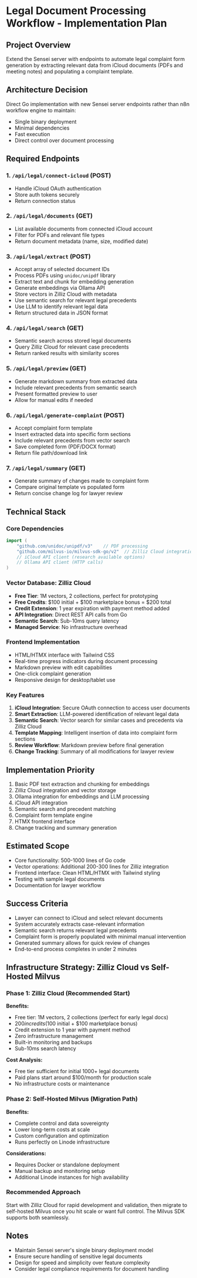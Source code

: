 # Legal Document Processing Workflow - Implementation Plan

## Project Overview
Extend the Sensei server with endpoints to automate legal complaint form generation by extracting relevant data from iCloud documents (PDFs and meeting notes) and populating a complaint template.

## Architecture Decision
Direct Go implementation with new Sensei server endpoints rather than n8n workflow engine to maintain:
- Single binary deployment
- Minimal dependencies 
- Fast execution
- Direct control over document processing

## Required Endpoints

### 1. `/api/legal/connect-icloud` (POST)
- Handle iCloud OAuth authentication
- Store auth tokens securely
- Return connection status

### 2. `/api/legal/documents` (GET)
- List available documents from connected iCloud account
- Filter for PDFs and relevant file types
- Return document metadata (name, size, modified date)

### 3. `/api/legal/extract` (POST)
- Accept array of selected document IDs
- Process PDFs using `unidoc/unipdf` library
- Extract text and chunk for embedding generation
- Generate embeddings via Ollama API
- Store vectors in Zilliz Cloud with metadata
- Use semantic search for relevant legal precedents
- Use LLM to identify relevant legal data
- Return structured data in JSON format

### 4. `/api/legal/search` (GET)
- Semantic search across stored legal documents
- Query Zilliz Cloud for relevant case precedents
- Return ranked results with similarity scores

### 5. `/api/legal/preview` (GET)
- Generate markdown summary from extracted data
- Include relevant precedents from semantic search
- Present formatted preview to user
- Allow for manual edits if needed

### 6. `/api/legal/generate-complaint` (POST)
- Accept complaint form template
- Insert extracted data into specific form sections
- Include relevant precedents from vector search
- Save completed form (PDF/DOCX format)
- Return file path/download link

### 7. `/api/legal/summary` (GET)
- Generate summary of changes made to complaint form
- Compare original template vs populated form
- Return concise change log for lawyer review

## Technical Stack

### Core Dependencies
```go
import (
    "github.com/unidoc/unipdf/v3"    // PDF processing
    "github.com/milvus-io/milvus-sdk-go/v2"  // Zilliz Cloud integration
    // iCloud API client (research available options)
    // Ollama API client (HTTP calls)
)
```

### Vector Database: Zilliz Cloud
- **Free Tier**: 1M vectors, 2 collections, perfect for prototyping
- **Free Credits**: $100 initial + $100 marketplace bonus = $200 total
- **Credit Extension**: 1 year expiration with payment method added
- **API Integration**: Direct REST API calls from Go
- **Semantic Search**: Sub-10ms query latency
- **Managed Service**: No infrastructure overhead

### Frontend Implementation
- HTML/HTMX interface with Tailwind CSS
- Real-time progress indicators during document processing
- Markdown preview with edit capabilities
- One-click complaint generation
- Responsive design for desktop/tablet use

### Key Features
1. **iCloud Integration**: Secure OAuth connection to access user documents
2. **Smart Extraction**: LLM-powered identification of relevant legal data
3. **Semantic Search**: Vector search for similar cases and precedents via Zilliz Cloud
4. **Template Mapping**: Intelligent insertion of data into complaint form sections
5. **Review Workflow**: Markdown preview before final generation
6. **Change Tracking**: Summary of all modifications for lawyer review

## Implementation Priority
1. Basic PDF text extraction and chunking for embeddings
2. Zilliz Cloud integration and vector storage
3. Ollama integration for embeddings and LLM processing
4. iCloud API integration
5. Semantic search and precedent matching
6. Complaint form template engine
7. HTMX frontend interface
8. Change tracking and summary generation

## Estimated Scope
- Core functionality: 500-1000 lines of Go code
- Vector operations: Additional 200-300 lines for Zilliz integration
- Frontend interface: Clean HTML/HTMX with Tailwind styling
- Testing with sample legal documents
- Documentation for lawyer workflow

## Success Criteria
- Lawyer can connect to iCloud and select relevant documents
- System accurately extracts case-relevant information
- Semantic search returns relevant legal precedents
- Complaint form is properly populated with minimal manual intervention
- Generated summary allows for quick review of changes
- End-to-end process completes in under 2 minutes

## Infrastructure Strategy: Zilliz Cloud vs Self-Hosted Milvus

### Phase 1: Zilliz Cloud (Recommended Start)
**Benefits:**
- Free tier: 1M vectors, 2 collections (perfect for early legal docs)
- $200 in credits ($100 initial + $100 marketplace bonus)
- Credit extension to 1 year with payment method
- Zero infrastructure management
- Built-in monitoring and backups
- Sub-10ms search latency

**Cost Analysis:**
- Free tier sufficient for initial 1000+ legal documents
- Paid plans start around $100/month for production scale
- No infrastructure costs or maintenance

### Phase 2: Self-Hosted Milvus (Migration Path)
**Benefits:**
- Complete control and data sovereignty
- Lower long-term costs at scale
- Custom configuration and optimization
- Runs perfectly on Linode infrastructure

**Considerations:**
- Requires Docker or standalone deployment
- Manual backup and monitoring setup
- Additional Linode instances for high availability

### Recommended Approach
Start with Zilliz Cloud for rapid development and validation, then migrate to self-hosted Milvus once you hit scale or want full control. The Milvus SDK supports both seamlessly.

## Notes
- Maintain Sensei server's single binary deployment model
- Ensure secure handling of sensitive legal documents
- Design for speed and simplicity over feature complexity
- Consider legal compliance requirements for document handling